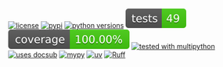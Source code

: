 [![license](https://img.shields.io/github/license/makukha/doctestcase.svg)](https://github.com/makukha/doctestcase/blob/main/LICENSE)
[![pypi](https://img.shields.io/pypi/v/doctestcase.svg#v0.2.1)](https://pypi.python.org/pypi/doctestcase)
[![python versions](https://img.shields.io/pypi/pyversions/doctestcase.svg)](https://pypi.org/project/doctestcase)
[![tests](https://raw.githubusercontent.com/makukha/doctestcase/v0.2.1/docs/_static/badge-tests.svg)](https://github.com/makukha/doctestcase)
[![coverage](https://raw.githubusercontent.com/makukha/doctestcase/v0.2.1/docs/_static/badge-coverage.svg)](https://github.com/makukha/doctestcase)
[![tested with multipython](https://img.shields.io/badge/tested_with-multipython-x)](https://github.com/makukha/multipython)
[![uses docsub](https://img.shields.io/endpoint?url=https://raw.githubusercontent.com/makukha/docsub/refs/heads/main/docs/badge/v1.json)](https://github.com/makukha/docsub)
[![mypy](https://img.shields.io/badge/type_checked-mypy-%231674b1)](http://mypy.readthedocs.io)
[![uv](https://img.shields.io/endpoint?url=https://raw.githubusercontent.com/astral-sh/uv/main/assets/badge/v0.json)](https://github.com/astral-sh/ruff)
[![Ruff](https://img.shields.io/endpoint?url=https://raw.githubusercontent.com/astral-sh/ruff/main/assets/badge/v2.json)](https://github.com/astral-sh/ruff)
